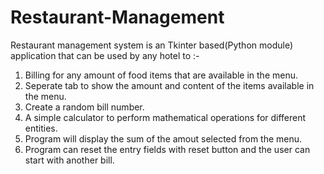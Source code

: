 # Restaurant-Management
Restaurant management system is an Tkinter based(Python module) application that can be used by any hotel to :-
  1. Billing for any amount of food items that are available in the menu.
  2. Seperate tab to show the amount and content of the items available in the menu.
  3. Create a random bill number.
  4. A simple calculator to perform mathematical operations for different entities.
  5. Program will display the sum of the amout selected from the menu.
  6. Program can reset the entry fields with reset button and the user can start with another bill.
  
